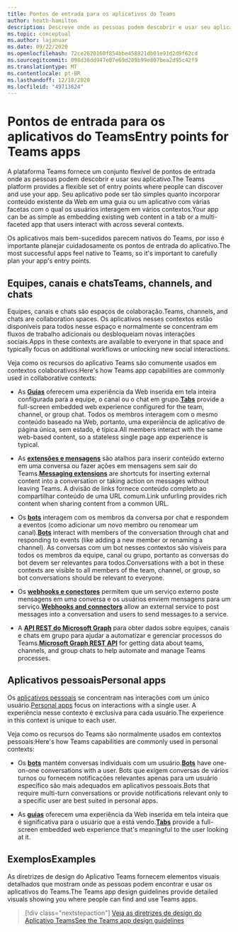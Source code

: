 ```yaml
---
title: Pontos de entrada para os aplicativos do Teams
author: heath-hamilton
description: Descreve onde as pessoas podem descobrir e usar seu aplicativo no Teams.
ms.topic: conceptual
ms.author: lajanuar
ms.date: 09/22/2020
ms.openlocfilehash: 72ce2620160f854bbe458821db01e91d2d9f62cd
ms.sourcegitcommit: 098d38dd947e87e69d289b99e807bea2d95c42f9
ms.translationtype: MT
ms.contentlocale: pt-BR
ms.lasthandoff: 12/18/2020
ms.locfileid: "49713624"
---
```

# <a name="entry-points-for-teams-apps"></a><span data-ttu-id="84125-103">Pontos de entrada para os aplicativos do Teams</span><span class="sxs-lookup"><span data-stu-id="84125-103">Entry points for Teams apps</span></span>

<span data-ttu-id="84125-104">A plataforma Teams fornece um conjunto flexível de pontos de entrada onde as pessoas podem descobrir e usar seu aplicativo.</span><span class="sxs-lookup"><span data-stu-id="84125-104">The Teams platform provides a flexible set of entry points where people can discover and use your app.</span></span> <span data-ttu-id="84125-105">Seu aplicativo pode ser tão simples quanto incorporar conteúdo existente da Web em uma guia ou um aplicativo com várias facetas com o qual os usuários interagem em vários contextos.</span><span class="sxs-lookup"><span data-stu-id="84125-105">Your app can be as simple as embedding existing web content in a tab or a multi-faceted app that users interact with across several contexts.</span></span>

<span data-ttu-id="84125-106">Os aplicativos mais bem-sucedidos parecem nativos do Teams, por isso é importante planejar cuidadosamente os pontos de entrada do aplicativo.</span><span class="sxs-lookup"><span data-stu-id="84125-106">The most successful apps feel native to Teams, so it's important to carefully plan your app's entry points.</span></span>

## <a name="teams-channels-and-chats"></a><span data-ttu-id="84125-107">Equipes, canais e chats</span><span class="sxs-lookup"><span data-stu-id="84125-107">Teams, channels, and chats</span></span>

<span data-ttu-id="84125-108">Equipes, canais e chats são espaços de colaboração.</span><span class="sxs-lookup"><span data-stu-id="84125-108">Teams, channels, and chats are collaboration spaces.</span></span> <span data-ttu-id="84125-109">Os aplicativos nesses contextos estão disponíveis para todos nesse espaço e normalmente se concentram em fluxos de trabalho adicionais ou desbloqueiam novas interações sociais.</span><span class="sxs-lookup"><span data-stu-id="84125-109">Apps in these contexts are available to everyone in that space and typically focus on additional workflows or unlocking new social interactions.</span></span>

<span data-ttu-id="84125-110">Veja como os recursos do aplicativo Teams são comumente usados em contextos colaborativos:</span><span class="sxs-lookup"><span data-stu-id="84125-110">Here's how Teams app capabilities are commonly used in collaborative contexts:</span></span>

* <span data-ttu-id="84125-111">As [**Guias**](~/tabs/what-are-tabs.md) oferecem uma experiência da Web inserida em tela inteira configurada para a equipe, o canal ou o chat em grupo.</span><span class="sxs-lookup"><span data-stu-id="84125-111">[**Tabs**](~/tabs/what-are-tabs.md) provide a full-screen embedded web experience configured for the team, channel, or group chat.</span></span> <span data-ttu-id="84125-112">Todos os membros interagem com o mesmo conteúdo baseado na Web, portanto, uma experiência de aplicativo de página única, sem estado, é típica.</span><span class="sxs-lookup"><span data-stu-id="84125-112">All members interact with the same web-based content, so a stateless single page app experience is typical.</span></span>

* <span data-ttu-id="84125-113">As [**extensões e mensagens**](~/messaging-extensions/what-are-messaging-extensions.md) são atalhos para inserir conteúdo externo em uma conversa ou fazer ações em mensagens sem sair do Teams.</span><span class="sxs-lookup"><span data-stu-id="84125-113">[**Messaging extensions**](~/messaging-extensions/what-are-messaging-extensions.md) are shortcuts for inserting external content into a conversation or taking action on messages without leaving Teams.</span></span> <span data-ttu-id="84125-114">A divisão de links fornece conteúdo completo ao compartilhar conteúdo de uma URL comum.</span><span class="sxs-lookup"><span data-stu-id="84125-114">Link unfurling provides rich content when sharing content from a common URL.</span></span>

* <span data-ttu-id="84125-115">Os [**bots**](~/bots/what-are-bots.md) interagem com os membros da conversa por chat e respondem a eventos (como adicionar um novo membro ou renomear um canal).</span><span class="sxs-lookup"><span data-stu-id="84125-115">[**Bots**](~/bots/what-are-bots.md) interact with members of the conversation through chat and responding to events (like adding a new member or renaming a channel).</span></span> <span data-ttu-id="84125-116">As conversas com um bot nesses contextos são visíveis para todos os membros da equipe, canal ou grupo, portanto as conversas do bot devem ser relevantes para todos.</span><span class="sxs-lookup"><span data-stu-id="84125-116">Conversations with a bot in these contexts are visible to all members of the team, channel, or group, so bot conversations should be relevant to everyone.</span></span>

* <span data-ttu-id="84125-117">Os [**webhooks e conectores**](~/webhooks-and-connectors/what-are-webhooks-and-connectors.md) permitem que um serviço externo poste mensagens em uma conversa e os usuários enviem mensagens para um serviço.</span><span class="sxs-lookup"><span data-stu-id="84125-117">[**Webhooks and connectors**](~/webhooks-and-connectors/what-are-webhooks-and-connectors.md) allow an external service to post messages into a conversation and users to send messages to a service.</span></span>

* <span data-ttu-id="84125-118">A [**API REST do Microsoft Graph**](https://docs.microsoft.com/graph/teams-concept-overview) para obter dados sobre equipes, canais e chats em grupo para ajudar a automatizar e gerenciar processos do Teams.</span><span class="sxs-lookup"><span data-stu-id="84125-118">[**Microsoft Graph REST API**](https://docs.microsoft.com/graph/teams-concept-overview) for getting data about teams, channels, and group chats to help automate and manage Teams processes.</span></span>

## <a name="personal-apps"></a><span data-ttu-id="84125-119">Aplicativos pessoais</span><span class="sxs-lookup"><span data-stu-id="84125-119">Personal apps</span></span>

<span data-ttu-id="84125-120">Os [aplicativos pessoais](~/concepts/design/personal-apps.md) se concentram nas interações com um único usuário.</span><span class="sxs-lookup"><span data-stu-id="84125-120">[Personal apps](~/concepts/design/personal-apps.md) focus on interactions with a single user.</span></span> <span data-ttu-id="84125-121">A experiência nesse contexto é exclusiva para cada usuário.</span><span class="sxs-lookup"><span data-stu-id="84125-121">The experience in this context is unique to each user.</span></span>

<span data-ttu-id="84125-122">Veja como os recursos do Teams são normalmente usados em contextos pessoais:</span><span class="sxs-lookup"><span data-stu-id="84125-122">Here's how Teams capabilities are commonly used in personal contexts:</span></span>

* <span data-ttu-id="84125-123">Os [**bots**](~/bots/what-are-bots.md) mantém conversas individuais com um usuário.</span><span class="sxs-lookup"><span data-stu-id="84125-123">[**Bots**](~/bots/what-are-bots.md) have one-on-one conversations with a user.</span></span> <span data-ttu-id="84125-124">Bots que exigem conversas de vários turnos ou fornecem notificações relevantes apenas para um usuário específico são mais adequados em aplicativos pessoais.</span><span class="sxs-lookup"><span data-stu-id="84125-124">Bots that require multi-turn conversations or provide notifications relevant only to a specific user are best suited in personal apps.</span></span>

* <span data-ttu-id="84125-125">As [**guias**](~/tabs/what-are-tabs.md) oferecem uma experiência da Web inserida em tela inteira que é significativa para o usuário que a está vendo.</span><span class="sxs-lookup"><span data-stu-id="84125-125">[**Tabs**](~/tabs/what-are-tabs.md) provide a full-screen embedded web experience that's meaningful to the user looking at it.</span></span>

## <a name="examples"></a><span data-ttu-id="84125-126">Exemplos</span><span class="sxs-lookup"><span data-stu-id="84125-126">Examples</span></span>

<span data-ttu-id="84125-127">As diretrizes de design do Aplicativo Teams fornecem elementos visuais detalhados que mostram onde as pessoas podem encontrar e usar os aplicativos do Teams.</span><span class="sxs-lookup"><span data-stu-id="84125-127">The Teams app design guidelines provide detailed visuals showing you where people can find and use Teams apps.</span></span>

> [!div class="nextstepaction"]
> [<span data-ttu-id="84125-128">Veja as diretrizes de design do Aplicativo Teams</span><span class="sxs-lookup"><span data-stu-id="84125-128">See the Teams app design guidelines</span></span>](../concepts/design/design-teams-app-overview.md)
